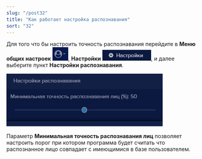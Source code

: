 ```yaml
---
slug: "/post32"
title: "Как работает настройка распознавания"
sort: "32"
---
```


Для того что бы настроить точность распознавания  перейдите в **Меню общих настроек** ![](images/Aspose.Words.374291bc-21e0-4dc1-8208-7b6db552d3f3.185.png), **Настройки** ![](images/Aspose.Words.374291bc-21e0-4dc1-8208-7b6db552d3f3.186.png), и далее выберите пункт **Настройки распознавания**.

![](images/Aspose.Words.374291bc-21e0-4dc1-8208-7b6db552d3f3.187.png)

Параметр **Минимальная точность распознавания лиц**  позволяет настроить порог при котором программа будет считать что распознанное лицо совпадает с имеющимися в базе пользователем.
